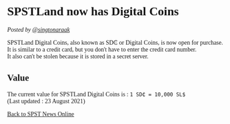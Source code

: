 <style> @font-face { font-family: chirp; src: url(gt-america.ttf); } * { font-family: chirp; } </style>

# SPSTLand now has Digital Coins

*Posted by [@singtonaraak](user.singtonaraak)*

SPSTLand Digital Coins, also known as SD₵ or Digital Coins, is now open for purchase.
<br>
It is similar to a credit card, but you don't have to enter the credit card number.
<br>
It also can't be stolen because it is stored in a secret server.

## Value

The current value for SPSTLand Digital Coins is :
`1 SD₵ = 10,000 SL$` <br>
(Last updated : 23 August 2021)

[Back to SPST News Online](/)
